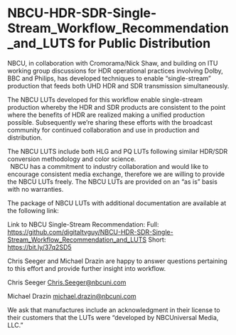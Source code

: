 # NBCU-HDR-SDR-Single-Stream_Workflow_Recommendation_and_LUTS for Public Distribution

<p>NBCU, in collaboration with Cromorama/Nick Shaw, and building on ITU working group discussions for HDR operational practices involving Dolby, BBC and Philips, has developed techniques to enable “single-stream” production that feeds both UHD HDR and SDR transmission simultaneously.</p> 
 
The NBCU LUTs developed for this workflow enable single-stream production whereby the HDR and SDR products are consistent to the point where the benefits of HDR are realized making a unified production possible. Subsequently we’re sharing these efforts with the broadcast community for continued collaboration and use in production and distribution.   
 
The NBCU LUTS include both HLG and PQ LUTs following similar HDR/SDR conversion methodology and color science.  
  
NBCU has a commitment to industry collaboration and would like to encourage consistent media exchange, therefore we are willing to provide the NBCU LUTs freely. The NBCU LUTs are provided on an “as is” basis with no warranties. 
  
The package of NBCU LUTs with additional documentation are available at the following link:  
 
Link to NBCU Single-Stream Recommendation:
Full:  https://github.com/digitaltvguy/NBCU-HDR-SDR-Single-Stream_Workflow_Recommendation_and_LUTS
Short: https://bit.ly/37q2SD5


Chris Seeger and Michael Drazin are happy to answer questions pertaining to this effort and provide further insight into workflow.  
 
Chris Seeger 
Chris.Seeger@nbcuni.com  
 
Michael Drazin 
michael.drazin@nbcuni.com 
 
 
We ask that manufactures include an acknowledgment in their license to their customers that the LUTs were “developed by NBCUniversal Media, LLC.” 
